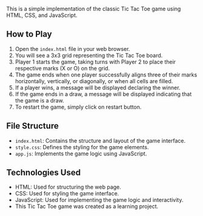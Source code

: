 This is a simple implementation of the classic Tic Tac Toe game using HTML, CSS, and JavaScript.

## How to Play

1. Open the `index.html` file in your web browser.
2. You will see a 3x3 grid representing the Tic Tac Toe board.
3. Player 1 starts the game, taking turns with Player 2 to place their respective marks (X or O) on the grid.
4. The game ends when one player successfully aligns three of their marks horizontally, vertically, or diagonally, or when all cells are filled.
5. If a player wins, a message will be displayed declaring the winner.
6. If the game ends in a draw, a message will be displayed indicating that the game is a draw.
7. To restart the game, simply click on restart button.

## File Structure

- `index.html`: Contains the structure and layout of the game interface.
- `style.css`: Defines the styling for the game elements.
- `app.js`: Implements the game logic using JavaScript.

## Technologies Used

- HTML: Used for structuring the web page.
- CSS: Used for styling the game interface.
- JavaScript: Used for implementing the game logic and interactivity.
- This Tic Tac Toe game was created as a learning project.
 
